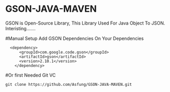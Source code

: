 # GSON-JAVA-MAVEN

GSON is Open-Source Library, This Library Used For Java Object To JSON.
Interisting.......

#Manual Setup
Add GSON Dependencies On Your Dependencies
```
  <dependency>
      <groupId>com.google.code.gson</groupId>
      <artifactId>gson</artifactId>
      <version>2.10.1</version>
    </dependency>
```

#Or 
first Needed Git VC

```
git clone https://github.com/Asfung/GSON-JAVA-MAVEN.git
```
